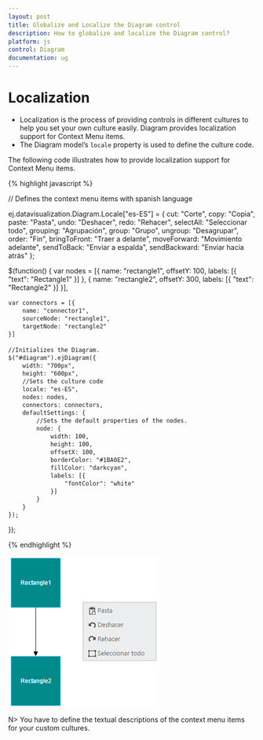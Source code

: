 ```yaml
---
layout: post
title: Globalize and Localize the Diagram control
description: How to globalize and localize the Diagram control?
platform: js
control: Diagram
documentation: ug
---
```


# Localization

* Localization is the process of providing controls in different cultures to help you set your own culture easily. Diagram provides localization support for Context Menu items.
* The Diagram model’s `locale` property is used to define the culture code. 

The following code illustrates how to provide localization support for Context Menu items.

{% highlight javascript %}

// Defines the context menu items with spanish language

ej.datavisualization.Diagram.Locale["es-ES"] = {
	cut: "Corte",
	copy: "Copia",
	paste: "Pasta",
	undo: "Deshacer",
	redo: "Rehacer",
	selectAll: "Seleccionar todo",
	grouping: "Agrupación",
	group: "Grupo",
	ungroup: "Desagrupar",
	order: "Fin",
	bringToFront: "Traer a delante",
	moveForward: "Movimiento adelante",
	sendToBack: "Enviar a espalda",
	sendBackward: "Enviar hacia atrás"
};

$(function() {
	var nodes = [{
		name: "rectangle1",
		offsetY: 100,
		labels: [{
			"text": "Rectangle1"
		}]
	}, {
		name: "rectangle2",
		offsetY: 300,
		labels: [{
			"text": "Rectangle2"
		}]
	}],
	
	var connectors = [{
		name: "connector1",
		sourceNode: "rectangle1",
		targetNode: "rectangle2"
	}]

	//Initializes the Diagram.
	$("#diagram").ejDiagram({
		width: "700px",
		height: "600px",
		//Sets the culture code
		locale: "es-ES",
		nodes: nodes,
		connectors: connectors,
		defaultSettings: {
			//Sets the default properties of the nodes.
			node: {
				width: 100,
				height: 100,
				offsetX: 100,
				borderColor: "#1BA0E2",
				fillColor: "darkcyan",
				labels: [{
					"fontColor": "white"
				}]
			}
		}
	});
});

{% endhighlight %}

![](/js/Diagram/Localization_images/Localization_img1.png)

N> You have to define the textual descriptions of the context menu items for your custom cultures.